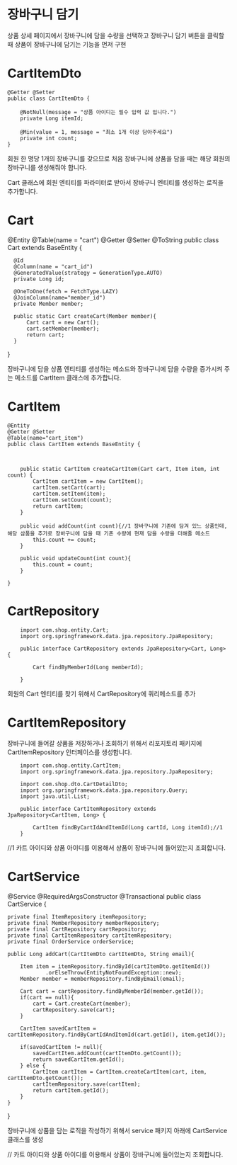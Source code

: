 장바구니 담기
====

상품 상세 페이지에서 장바구니에 담을 수량을 선택하고 장바구니 담기 버튼을 클릭할 때 상품이 장바구니에 담기는 기능을 먼저 구현

CartItemDto
===

    @Getter @Setter
    public class CartItemDto {

        @NotNull(message = "상품 아이디는 필수 입력 값 입니다.")
        private Long itemId;

        @Min(value = 1, message = "최소 1개 이상 담아주세요")
        private int count;
    }

회원 한 명당 1개의 장바구니를 갖으므로 처음 장바구니에 상품을 담을 때는 해당 회원의 장바구니를 생성해줘야 합니다.

Cart 클래스에 회원 엔티티를 파라미터로 받아서 장바구니 엔티티를 생성하는 로직을 추가합니다.

Cart
===

  @Entity
  @Table(name = "cart")
  @Getter @Setter
  @ToString
  public class Cart extends BaseEntity {

      @Id
      @Column(name = "cart_id")
      @GeneratedValue(strategy = GenerationType.AUTO)
      private Long id;

      @OneToOne(fetch = FetchType.LAZY)
      @JoinColumn(name="member_id")
      private Member member;

      public static Cart createCart(Member member){
          Cart cart = new Cart();
          cart.setMember(member);
          return cart;
      }

  }

장바구니에 담을 상품 엔티티를 생성하는 메소드와 장바구니에 담을 수량을 증가시켜 주는 메소드를 CartItem 클래스에 추가합니다.

CartItem
===

    @Entity
    @Getter @Setter
    @Table(name="cart_item")
    public class CartItem extends BaseEntity {



        public static CartItem createCartItem(Cart cart, Item item, int count) {
            CartItem cartItem = new CartItem();
            cartItem.setCart(cart);
            cartItem.setItem(item);
            cartItem.setCount(count);
            return cartItem;
        }

        public void addCount(int count){//1 장바구니에 기존에 담겨 있느 상품인데, 해당 삼품을 추가로 장바구니에 담을 때 기존 수량에 현재 담을 수량을 더해줄 메소드
            this.count += count;
        }

        public void updateCount(int count){
            this.count = count;
        }

    }

CartRepository
===

        import com.shop.entity.Cart;
        import org.springframework.data.jpa.repository.JpaRepository;

        public interface CartRepository extends JpaRepository<Cart, Long> {

            Cart findByMemberId(Long memberId);

        }

회원의 Cart 엔티티를 찾기 위해서 CartRepository에 쿼리메소드를 추가

CartItemRepository
===

장바구니에 들어갈 상품을 저장하거나 조회하기 위해서 리포지토리 패키지에 CartItemRepository 인터페이스를 생성합니다.

        import com.shop.entity.CartItem;
        import org.springframework.data.jpa.repository.JpaRepository;

        import com.shop.dto.CartDetailDto;
        import org.springframework.data.jpa.repository.Query;
        import java.util.List;

        public interface CartItemRepository extends JpaRepository<CartItem, Long> {

            CartItem findByCartIdAndItemId(Long cartId, Long itemId);//1
        }

//1 카트 아이디와 상품 아이디를 이용해서 상품이 장바구니에 들어있는지 조회합니다.

CartService
===

@Service
@RequiredArgsConstructor
@Transactional
public class CartService {

    private final ItemRepository itemRepository;
    private final MemberRepository memberRepository;
    private final CartRepository cartRepository;
    private final CartItemRepository cartItemRepository;
    private final OrderService orderService;

    public Long addCart(CartItemDto cartItemDto, String email){

        Item item = itemRepository.findById(cartItemDto.getItemId())
                .orElseThrow(EntityNotFoundException::new);
        Member member = memberRepository.findByEmail(email);

        Cart cart = cartRepository.findByMemberId(member.getId());
        if(cart == null){
            cart = Cart.createCart(member);
            cartRepository.save(cart);
        }

        CartItem savedCartItem = cartItemRepository.findByCartIdAndItemId(cart.getId(), item.getId());

        if(savedCartItem != null){
            savedCartItem.addCount(cartItemDto.getCount());
            return savedCartItem.getId();
        } else {
            CartItem cartItem = CartItem.createCartItem(cart, item, cartItemDto.getCount());
            cartItemRepository.save(cartItem);
            return cartItem.getId();
        }
    }

}

장바구니에 상품을 담는 로직을 작성하기 위해서 service 패키지 아래에 CartService 클래스를 생성


  
// 카트 아이디와 상품 아이디를 이용해서 상품이 장바구니에 들어있는지 조회합니다.
